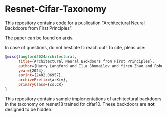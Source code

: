 # Resnet-Cifar-Taxonomy

This repository contains code for a publication "Architectural Neural Backdoors from First Principles".

The paper can be found on [arxiv](https://arxiv.org/abs/2402.06957).

In case of questions, do not hestiate to reach out! To cite, pleas use:

```bibtex
@misc{langford2024architectural,
      title={Architectural Neural Backdoors from First Principles}, 
      author={Harry Langford and Ilia Shumailov and Yiren Zhao and Robert Mullins and Nicolas Papernot},
      year={2024},
      eprint={2402.06957},
      archivePrefix={arXiv},
      primaryClass={cs.CR}
}
```

This repository contains sample implementations of architectural backdoors in the taxonomy on resnet18 trained for cifar10. These backdoors are **not** designed to be hidden.
